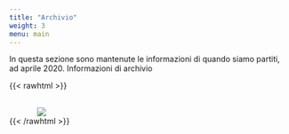 ```yaml
---
title: "Archivio"
weight: 3
menu: main
---
```


In questa sezione sono mantenute le informazioni di quando siamo partiti, ad aprile 2020. Informazioni di archivio

{{< rawhtml >}}
<br/>
<br/>
<div align=”center”><img src="/images/foto-varie/affissioni.jpg" vspace=”10″ hspace="50" /> 
<br/>
{{< /rawhtml >}}